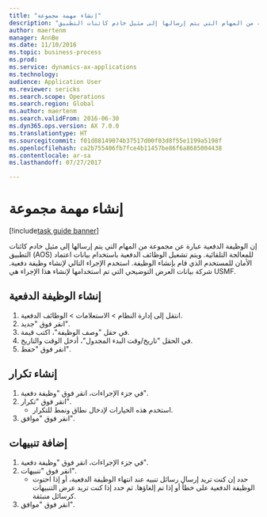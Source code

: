 ```yaml
--- 
title: "إنشاء مهمة مجموعة"
description: "إن الوظيفة الدفعية عبارة عن مجموعة من المهام التي يتم إرسالها إلى مثيل خادم كائنات التطبيق‬ (AOS) للمعالجة التلقائية."
author: maertenm
manager: AnnBe
ms.date: 11/10/2016
ms.topic: business-process
ms.prod: 
ms.service: dynamics-ax-applications
ms.technology: 
audience: Application User
ms.reviewer: sericks
ms.search.scope: Operations
ms.search.region: Global
ms.author: maertenm
ms.search.validFrom: 2016-06-30
ms.dyn365.ops.version: AX 7.0.0
ms.translationtype: HT
ms.sourcegitcommit: f01d88149074b37517d00f03d8f55e1199a5198f
ms.openlocfilehash: ca2b755406fb7fce4b11457be86f6a8685004438
ms.contentlocale: ar-sa
ms.lasthandoff: 07/27/2017

---
```

# <a name="create-a-batch-job"></a>إنشاء مهمة مجموعة

[!include[task guide banner](../../includes/task-guide-banner.md)]

إن الوظيفة الدفعية عبارة عن مجموعة من المهام التي يتم إرسالها إلى مثيل خادم كائنات التطبيق‬ (AOS) للمعالجة التلقائية. ويتم تشغيل الوظائف الدفعية باستخدام بيانات اعتماد الأمان للمستخدم الذي قام بإنشاء الوظيفة. استخدم الإجراء التالي لإنشاء وظيفة دفعية. شركة بيانات العرض التوضيحي التي تم استخدامها لإنشاء هذا الإجراء هي USMF.


## <a name="create-the-batch-job"></a>إنشاء الوظيفة الدفعية
1. انتقل إلى إدارة النظام > الاستعلامات > الوظائف الدفعية.
2. انقر فوق "جديد".
3. في حقل "وصف الوظيفة"، اكتب قيمة.
4. في الحقل "تاريخ/وقت البدء المجدول‬"، أدخل الوقت والتاريخ.
5. انقر فوق "حفظ".

## <a name="create-a-recurrence"></a>إنشاء تكرار
1. في جزء الإجراءات، انقر فوق "وظيفة دفعية".
2. انقر فوق "تكرار".
    * استخدم هذه الخيارات لإدخال نطاق ونمط للتكرار.  
3. انقر فوق "موافق".

## <a name="add-alerts"></a>إضافة تنبيهات
1. في جزء الإجراءات، انقر فوق "وظيفة دفعية".
2. انقر فوق "تنبيهات".
    * حدد إن كنت تريد إرسال رسائل تنبيه عند انتهاء الوظيفة الدفعية‬، أو إذا احتوت الوظيفة الدفعية على خطأ أو إذا تم إلغاؤها. ثم حدد إذا كنت تريد عرض التنبيهات كرسائل منبثقة.   
3. انقر فوق "موافق".


